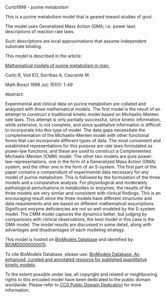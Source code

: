 

Curto1998 - purine metabolism

This is a purine metabolism model that is geared toward studies of gout.

The model uses Generalized Mass Action (GMA; i.e. power law) descriptions of
reaction rate laws.

Such descriptions are local approximations that assume independent substrate
binding.

This model is described in the article:

[Mathematical models of purine metabolism in
man.](http://identifiers.org/pubmed/9664759)

Curto R, Voit EO, Sorribas A, Cascante M.

Math Biosci 1998 Jul; 151(1): 1-49

Abstract:

Experimental and clinical data on purine metabolism are collated and analyzed
with three mathematical models. The first model is the result of an attempt to
construct a traditional kinetic model based on Michaelis-Menten rate laws.
This attempt is only partially successful, since kinetic information, while
extensive, is not complete, and since qualitative information is difficult to
incorporate into this type of model. The data gaps necessitate the
complementation of the Michaelis-Menten model with other functional forms that
can incorporate different types of data. The most convenient and established
representations for this purpose are rate laws formulated as power-law
functions, and these are used to construct a Complemented Michaelis-Menten
(CMM) model. The other two models are pure power-law-representations, one in
the form of a Generalized Mass Action (GMA) system, and the other one in the
form of an S-system. The first part of the paper contains a compendium of
experimental data necessary for any model of purine metabolism. This is
followed by the formulation of the three models and a comparative analysis.
For physiological and moderately pathological perturbations in metabolites or
enzymes, the results of the three models are very similar and consistent with
clinical findings. This is an encouraging result since the three models have
different structures and data requirements and are based on different
mathematical assumptions. Significant enzyme deficiencies are not so well
modeled by the S-system model. The CMM model captures the dynamics better, but
judging by comparisons with clinical observations, the best model in this case
is the GMA model. The model results are discussed in some detail, along with
advantages and disadvantages of each modeling strategy.

This model is hosted on [BioModels Database](http://www.ebi.ac.uk/biomodels/)
and identified by:
[BIOMD0000000015](http://identifiers.org/biomodels.db/BIOMD0000000015).

To cite BioModels Database, please use: [BioModels Database: An enhanced,
curated and annotated resource for published quantitative kinetic
models](http://identifiers.org/pubmed/20587024).

To the extent possible under law, all copyright and related or neighbouring
rights to this encoded model have been dedicated to the public domain
worldwide. Please refer to [CC0 Public Domain
Dedication](http://creativecommons.org/publicdomain/zero/1.0/) for more
information.

